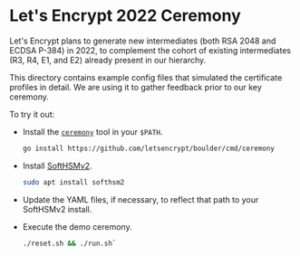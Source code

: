 # Let's Encrypt 2022 Ceremony

Let's Encrypt plans to generate new intermediates (both RSA 2048 and ECDSA P-384) in 2022, to complement the cohort of existing intermediates (R3, R4, E1, and E2) already present in our hierarchy.

This directory contains example config files that simulated the certificate
profiles in detail. We are using it to gather feedback prior to our key ceremony.

To try it out:

- Install the [`ceremony`](https://github.com/letsencrypt/boulder/blob/main/cmd/ceremony/README.md) tool in your `$PATH`.

  ```sh
  go install https://github.com/letsencrypt/boulder/cmd/ceremony
  ```

- Install [SoftHSMv2](https://github.com/opendnssec/SoftHSMv2).

  ```sh
  sudo apt install softhsm2
  ```

- Update the YAML files, if necessary, to reflect that path to your SoftHSMv2
  install.

- Execute the demo ceremony.

  ```sh
  ./reset.sh && ./run.sh`
  ```
